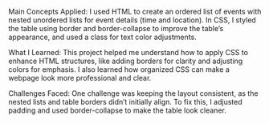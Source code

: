 Main Concepts Applied:
I used HTML to create an ordered list of events with nested unordered lists for event details (time and location). In CSS, I styled the table using border and border-collapse to improve the table’s appearance, and used a class for text color adjustments.

What I Learned:
This project helped me understand how to apply CSS to enhance HTML structures, like adding borders for clarity and adjusting colors for emphasis. I also learned how organized CSS can make a webpage look more professional and clear.

Challenges Faced:
One challenge was keeping the layout consistent, as the nested lists and table borders didn’t initially align. To fix this, I adjusted padding and used border-collapse to make the table look cleaner.